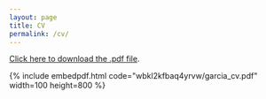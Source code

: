```yaml
---
layout: page
title: CV
permalink: /cv/
---
```

[Click here to download the .pdf file](https://www.dropbox.com/s/wbkl2kfbaq4yrvw/garcia_cv.pdf?dl=0).

{% include embedpdf.html code="wbkl2kfbaq4yrvw/garcia_cv.pdf" width=100 height=800 %}